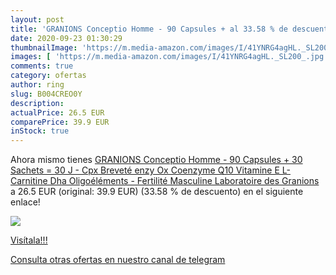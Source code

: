 ```yaml
---
layout: post
title: 'GRANIONS Conceptio Homme - 90 Capsules + al 33.58 % de descuento'
date: 2020-09-23 01:30:29
thumbnailImage: 'https://m.media-amazon.com/images/I/41YNRG4agHL._SL200_.jpg'
images: [ 'https://m.media-amazon.com/images/I/41YNRG4agHL._SL200_.jpg' ]
comments: true
category: ofertas
author: ring
slug: B004CREO0Y
description:
actualPrice: 26.5 EUR
comparePrice: 39.9 EUR
inStock: true
---
```


Ahora mismo tienes [GRANIONS Conceptio Homme - 90 Capsules + 30 Sachets = 30 J - Cpx Breveté enzy Ox  Coenzyme Q10  Vitamine E   L-Carnitine  Dha  Oligoéléments - Fertilité Masculine Laboratoire des Granions](https://www.amazon.com/dp/B004CREO0Y/?tag=redken08-20) a 26.5 EUR (original: 39.9 EUR) (33.58 %  de descuento) en el siguiente enlace!

[![](https://m.media-amazon.com/images/I/41YNRG4agHL._SL200_.jpg)](https://www.amazon.com/dp/B004CREO0Y/?tag=redken08-20)

[Visítala!!!](https://www.amazon.com/dp/B004CREO0Y/?tag=redken08-20)

[Consulta otras ofertas en nuestro canal de telegram](https://t.me/s/ofertas25)

